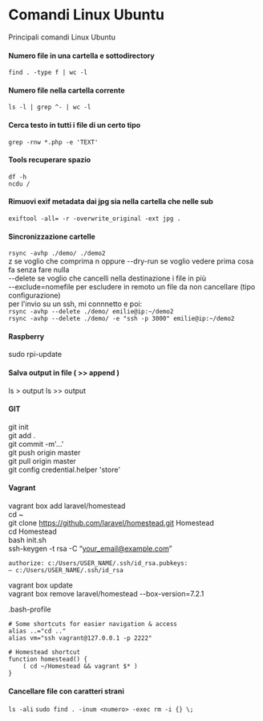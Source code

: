 # Comandi Linux Ubuntu
Principali comandi Linux Ubuntu

#### Numero file in una cartella e sottodirectory
``find . -type f | wc -l``

#### Numero file nella cartella corrente
``ls -l | grep ^- | wc -l``

#### Cerca testo in tutti i file di un certo tipo
``grep -rnw *.php -e 'TEXT'``

#### Tools recuperare spazio
``df -h``  
``ncdu /``  

#### Rimuovi exif metadata dai jpg sia nella cartella che nelle sub
``exiftool -all= -r -overwrite_original -ext jpg .``  

#### Sincronizzazione cartelle
``rsync -avhp ./demo/ ./demo2``  
z se voglio che comprima 
n oppure --dry-run se voglio vedere prima cosa fa senza fare nulla  
--delete se voglio che cancelli nella destinazione i file in più  
--exclude=nomefile per escludere in remoto un file da non cancellare (tipo configurazione)  
per l'invio su un ssh, mi connnetto e poi:  
``rsync -avhp --delete ./demo/ emilie@ip:~/demo2``  
``rsync -avhp --delete ./demo/ -e "ssh -p 3000" emilie@ip:~/demo2``   
  
#### Raspberry
sudo rpi-update
  
#### Salva output in file ( >> append )
ls > output
ls >> output

#### GIT
git init  
git add .  
git commit -m'...'  
git push origin master  
git pull origin master  
git config credential.helper 'store'  

#### Vagrant
vagrant box add laravel/homestead  
cd ~  
git clone https://github.com/laravel/homestead.git Homestead  
cd Homestead  
bash init.sh  
ssh-keygen -t rsa -C “your_email@example.com”  
```
authorize: c:/Users/USER_NAME/.ssh/id_rsa.pubkeys:  
— c:/Users/USER_NAME/.ssh/id_rsa  
```
vagrant box update  
vagrant box remove laravel/homestead --box-version=7.2.1   
  
.bash-profile
```  
# Some shortcuts for easier navigation & access  
alias ..="cd .."  
alias vm="ssh vagrant@127.0.0.1 -p 2222"  
  
# Homestead shortcut  
function homestead() {  
    ( cd ~/Homestead && vagrant $* )  
}    
```  
#### Cancellare file con caratteri strani
`ls -ali`
`sudo find . -inum <numero> -exec rm -i {} \;`
